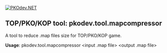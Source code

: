 [![PKOdev.NET](https://a.radikal.ru/a07/2202/b6/64077957c2ec.png "PKOdev.NET")](http://pkodev.net "PKOdev.NET")
## TOP/PKO/KOP tool: pkodev.tool.mapcompressor
A tool to reduce .map files size for TOP/PKO/KOP game.

**Usage**: pkodev.tool.mapcompressor <input .map file> <output .map file>
